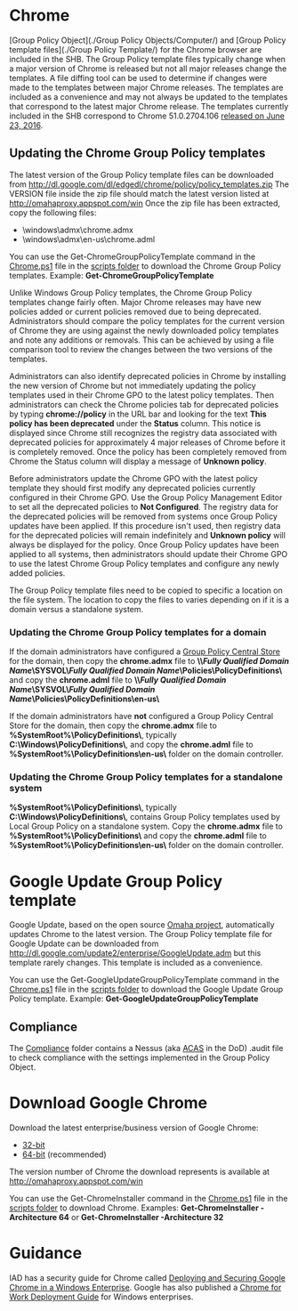 # Chrome

[Group Policy Object](./Group Policy Objects/Computer/) and [Group Policy template files](./Group Policy Template/) for the Chrome browser are included in the SHB. The Group Policy template files typically change when a major version of Chrome is released but not all major releases change the templates. A file diffing tool can be used to determine if changes were made to the templates between major Chrome releases. The templates are included as a convenience and may not always be updated to the templates that correspond to the latest major Chrome release. The templates currently included in the SHB correspond to Chrome 51.0.2704.106 [released on June 23, 2016](http://googlechromereleases.blogspot.com/2016/06/stable-channel-update_23.html).

## Updating the Chrome Group Policy templates

The latest version of the Group Policy template files can be downloaded from http://dl.google.com/dl/edgedl/chrome/policy/policy_templates.zip The VERSION file inside the zip file should match the latest version listed at http://omahaproxy.appspot.com/win Once the zip file has been extracted, copy the following files:
* \windows\admx\chrome.admx
* \windows\admx\en-us\chrome.adml


You can use the Get-ChromeGroupPolicyTemplate command in the [Chrome.ps1](./Scripts/Chrome.ps1) file in the [scripts folder](./Scripts) to download the Chrome Group Policy templates. Example: **Get-ChromeGroupPolicyTemplate**


Unlike Windows Group Policy templates, the Chrome Group Policy templates change fairly often. Major Chrome releases may have new policies added or current policies removed due to being deprecated. Administrators should compare the policy templates for the current version of Chrome they are using against the newly downloaded policy templates and note any additions or removals. This can be achieved by using a file comparison tool to review the changes between the two versions of the templates.


Administrators can also identify deprecated policies in Chrome by installing the new version of Chrome but not immediately updating the policy templates used in their Chrome GPO to the latest policy templates. Then administrators can check the Chrome policies tab for deprecated policies by typing **chrome://policy** in the URL bar and looking for the text **This policy has been deprecated** under the **Status** column. This notice is displayed since Chrome still recognizes the registry data associated with deprecated policies for approximately 4 major releases of Chrome before it is completely removed. Once the policy has been completely removed from Chrome the Status column will display a message of **Unknown policy**.


Before administrators update the Chrome GPO with the latest policy template they should first modify any deprecated policies currently configured in their Chrome GPO. Use the Group Policy Management Editor to set all the deprecated policies to **Not Configured**. The registry data for the deprecated policies will be removed from systems once Group Policy updates have been applied. If this procedure isn't used, then registry data for the deprecated policies will remain indefinitely and **Unknown policy** will always be displayed for the policy. Once Group Policy updates have been applied to all systems, then administrators should update their Chrome GPO to use the latest Chrome Group Policy templates and configure any newly added policies. 


The Group Policy template files need to be copied to specific a location on the file system. The location to copy the files to varies depending on if it is a domain versus a standalone system.

### Updating the Chrome Group Policy templates for a domain 

If the domain administrators have configured a [Group Policy Central Store](https://support.microsoft.com/en-us/kb/929841) for the domain, then copy the **chrome.admx** file to **\\\\_Fully Qualified Domain Name_\\SYSVOL\\_Fully Qualified Domain Name_\\Policies\\PolicyDefinitions\\** and copy the **chrome.adml** file to **\\\\_Fully Qualified Domain Name_\SYSVOL\\_Fully Qualified Domain Name_\\Policies\\PolicyDefinitions\\en-us\\**


If the domain administrators have **not** configured a Group Policy Central Store for the domain, then copy the **chrome.admx** file to **%SystemRoot%\\PolicyDefinitions\\**, typically **C:\\Windows\\PolicyDefinitions\\**, and copy the **chrome.adml** file to **%SystemRoot%\\PolicyDefinitions\\en-us\\** folder on the domain controller.

### Updating the Chrome Group Policy templates for a standalone system 

**%SystemRoot%\\PolicyDefinitions\\**, typically **C:\Windows\\PolicyDefinitions\\**, contains Group Policy templates used by Local Group Policy on a standalone system. Copy the **chrome.admx** file to **%SystemRoot%\\PolicyDefinitions\\** and copy the **chrome.adml** file to **%SystemRoot%\\PolicyDefinitions\\en-us\\** folder on the domain controller.


# Google Update Group Policy template
Google Update, based on the open source [Omaha project](https://github.com/google/omaha), automatically updates Chrome to the latest version. The Group Policy template file for Google Update can be downloaded from http://dl.google.com/update2/enterprise/GoogleUpdate.adm but this template rarely changes. This template is included as a convenience.


You can use the Get-GoogleUpdateGroupPolicyTemplate command in the [Chrome.ps1](./Scripts/Chrome.ps1) file in the [scripts folder](./Scripts) to download the Google Update Group Policy template. Example: **Get-GoogleUpdateGroupPolicyTemplate**

## Compliance
The [Compliance](./Compliance/) folder contains a Nessus (aka [ACAS](http://www.disa.mil/cybersecurity/network-defense/acas) in the DoD) .audit file to check compliance with the settings implemented in the Group Policy Object.

# Download Google Chrome
Download the latest enterprise/business version of Google Chrome:
* [32-bit](https://dl.google.com/edgedl/chrome/install/GoogleChromeStandaloneEnterprise.msi)
* [64-bit](https://dl.google.com/edgedl/chrome/install/GoogleChromeStandaloneEnterprise64.msi) (recommended)


The version number of Chrome the download represents is available at http://omahaproxy.appspot.com/win


You can use the Get-ChromeInstaller command in the [Chrome.ps1](./Scripts/Chrome.ps1)  file in the [scripts folder](./Scripts) to download Chrome. Examples: **Get-ChromeInstaller -Architecture 64** or **Get-ChromeInstaller -Architecture 32**

# Guidance
IAD has a security guide for Chrome called [Deploying and Securing Google Chrome in a Windows Enterprise](https://www.iad.gov/iad/library/ia-guidance/security-configuration/applications/deploying-and-securing-google-chrome-in-a-windows-enterprise.cfm). Google has also published a [Chrome for Work Deployment Guide](https://support.google.com/chrome/a/answer/3115278?hl=en) for Windows enterprises.